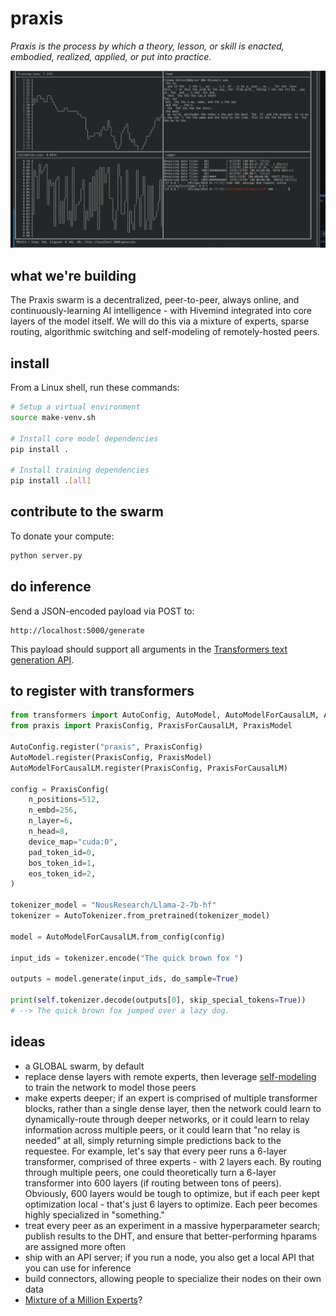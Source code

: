 # praxis

<!-- Triangulated Human Observation for Reasoning in the Natural Sciences -->

*Praxis is the process by which a theory, lesson, or skill is enacted, embodied, realized, applied, or put into practice.*

![Terminal](./static/terminal.webp)

## what we're building

The Praxis swarm is a decentralized, peer-to-peer, always online, and continuously-learning AI intelligence - with Hivemind integrated into core layers of the model itself. We will do this via a mixture of experts, sparse routing, algorithmic switching and self-modeling of remotely-hosted peers.

## install

From a Linux shell, run these commands:

```sh
# Setup a virtual environment
source make-venv.sh

# Install core model dependencies
pip install .

# Install training dependencies
pip install .[all]
```

## contribute to the swarm

To donate your compute:

```sh
python server.py
```

## do inference

Send a JSON-encoded payload via POST to:

```
http://localhost:5000/generate
```

This payload should support all arguments in the [Transformers text generation API](https://huggingface.co/docs/transformers/en/main_classes/text_generation).

## to register with transformers

```py
from transformers import AutoConfig, AutoModel, AutoModelForCausalLM, AutoTokenizer
from praxis import PraxisConfig, PraxisForCausalLM, PraxisModel

AutoConfig.register("praxis", PraxisConfig)
AutoModel.register(PraxisConfig, PraxisModel)
AutoModelForCausalLM.register(PraxisConfig, PraxisForCausalLM)

config = PraxisConfig(
    n_positions=512,
    n_embd=256,
    n_layer=6,
    n_head=8,
    device_map="cuda:0",
    pad_token_id=0,
    bos_token_id=1,
    eos_token_id=2,
)

tokenizer_model = "NousResearch/Llama-2-7b-hf"
tokenizer = AutoTokenizer.from_pretrained(tokenizer_model)

model = AutoModelForCausalLM.from_config(config)

input_ids = tokenizer.encode("The quick brown fox ")

outputs = model.generate(input_ids, do_sample=True)

print(self.tokenizer.decode(outputs[0], skip_special_tokens=True))
# --> The quick brown fox jumped over a lazy dog.
```

## ideas

- a GLOBAL swarm, by default
- replace dense layers with remote experts, then leverage [self-modeling](https://arxiv.org/abs/2407.10188) to train the network to model those peers
- make experts deeper; if an expert is comprised of multiple transformer blocks, rather than a single dense layer, then the network could learn to dynamically-route through deeper networks, or it could learn to relay information across multiple peers, or it could learn that "no relay is needed" at all, simply returning simple predictions back to the requestee. For example, let's say that every peer runs a 6-layer transformer, comprised of three experts - with 2 layers each. By routing through multiple peers, one could theoretically turn a 6-layer transformer into 600 layers (if routing between tons of peers). Obviously, 600 layers would be tough to optimize, but if each peer kept optimization local - that's just 6 layers to optimize. Each peer becomes highly specialized in "something."
- treat every peer as an experiment in a massive hyperparameter search; publish results to the DHT, and ensure that better-performing hparams are assigned more often
- ship with an API server; if you run a node, you also get a local API that you can use for inference
- build connectors, allowing people to specialize their nodes on their own data
- [Mixture of a Million Experts](https://arxiv.org/abs/2407.04153)?